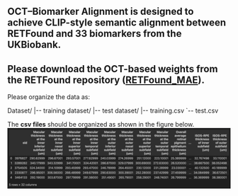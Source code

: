**OCT–Biomarker Alignment** is designed to achieve **CLIP-style semantic alignment** between **RETFound** and **33 biomarkers** from the **UKBiobank**.
---
Please download the OCT-based weights from the RETFound repository ([RETFound_MAE](https://github.com/rmaphoh/RETFound_MAE)).
---
Please organize the data as:

Dataset/
|-- training dataset/
|-- test dataset/
|-- training.csv
`-- test.csv

The **csv files** should be organized as shown in the figure below.
![Dataset Architecture](./data_architecture.png)



